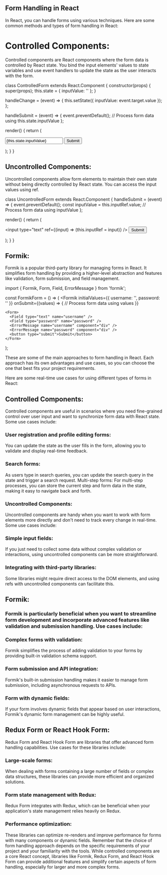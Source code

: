 ## Form Handling in React
 
 In React, you can handle forms using various techniques. Here are some common methods and types of form handling in React:

# Controlled Components:
Controlled components are React components where the form data is controlled by React state. You bind the input elements' values to state variables and use event handlers to update the state as the user interacts with the form.

class ControlledForm extends React.Component {
  constructor(props) {
    super(props);
    this.state = { inputValue: '' };
  }

  handleChange = (event) => {
    this.setState({ inputValue: event.target.value });
  };

  handleSubmit = (event) => {
    event.preventDefault();
    // Process form data using this.state.inputValue
  };

  render() {
    return (
      <form onSubmit={this.handleSubmit}>
        <input
          type="text"
          value={this.state.inputValue}
          onChange={this.handleChange}
        />
        <button type="submit">Submit</button>
      </form>
    );
  }
}
## Uncontrolled Components:
Uncontrolled components allow form elements to maintain their own state without being directly controlled by React state. You can access the input values using ref.


class UncontrolledForm extends React.Component {
  handleSubmit = (event) => {
    event.preventDefault();
    const inputValue = this.inputRef.value;
    // Process form data using inputValue
  };

  render() {
    return (
      <form onSubmit={this.handleSubmit}>
        <input type="text" ref={(input) => (this.inputRef = input)} />
        <button type="submit">Submit</button>
      </form>
    );
  }
}
## Formik:
Formik is a popular third-party library for managing forms in React. It simplifies form handling by providing a higher-level abstraction and features like validation, form submission, and field management.

import { Formik, Form, Field, ErrorMessage } from 'formik';

const FormikForm = () => (
  <Formik
    initialValues={{ username: '', password: '' }}
    onSubmit={(values) => {
      // Process form data using values
    }}
  >
    <Form>
      <Field type="text" name="username" />
      <Field type="password" name="password" />
      <ErrorMessage name="username" component="div" />
      <ErrorMessage name="password" component="div" />
      <button type="submit">Submit</button>
    </Form>
  </Formik>
);

These are some of the main approaches to form handling in React. Each approach has its own advantages and use cases, so you can choose the one that best fits your project requirements. 

Here are some real-time use cases for using different types of forms in React:

## Controlled Components:
Controlled components are useful in scenarios where you need fine-grained control over user input and want to synchronize form data with React state. Some use cases include:

### User registration and profile editing forms:
 You can update the state as the user fills in the form, allowing you to validate and display real-time feedback.
### Search forms: 
As users type in search queries, you can update the search query in the state and trigger a search request.
Multi-step forms: For multi-step processes, you can store the current step and form data in the state, making it easy to navigate back and forth.
### Uncontrolled Components:
Uncontrolled components are handy when you want to work with form elements more directly and don't need to track every change in real-time. Some use cases include:

### Simple input fields:
 If you just need to collect some data without complex validation or interactions, using uncontrolled components can be more straightforward.
### Integrating with third-party libraries: 
Some libraries might require direct access to the DOM elements, and using refs with uncontrolled components can facilitate this.
## Formik:
### Formik is particularly beneficial when you want to streamline form development and incorporate advanced features like validation and submission handling. Use cases include:

### Complex forms with validation:
 Formik simplifies the process of adding validation to your forms by providing built-in validation schema support.
### Form submission and API integration:
 Formik's built-in submission handling makes it easier to manage form submission, including asynchronous requests to APIs.
### Form with dynamic fields:
 If your form involves dynamic fields that appear based on user interactions, Formik's dynamic form management can be highly useful.
## Redux Form or React Hook Form:
Redux Form and React Hook Form are libraries that offer advanced form handling capabilities. Use cases for these libraries include:
### Large-scale forms:
 When dealing with forms containing a large number of fields or complex data structures, these libraries can provide more efficient and organized solutions.
### Form state management with Redux: 
Redux Form integrates with Redux, which can be beneficial when your application's state management relies heavily on Redux.
### Performance optimization: 
These libraries can optimize re-renders and improve performance for forms with many components or dynamic fields.
Remember that the choice of form handling approach depends on the specific requirements of your project and your familiarity with the tools. While controlled components are a core React concept, libraries like Formik, Redux Form, and React Hook Form can provide additional features and simplify certain aspects of form handling, especially for larger and more complex forms.








